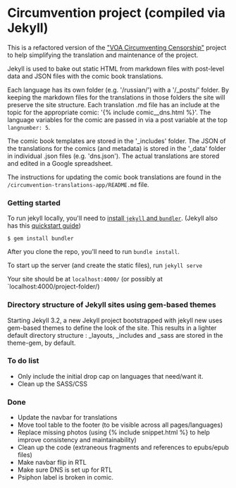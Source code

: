 # Circumvention project (compiled via Jekyll) #

This is a refactored version of the ["VOA Circumventing Censorship"](http://projects.voanews.com/circumvention) project to help simplifying the translation and maintenance of the project. 

Jekyll is used to bake out static HTML from markdown files with post-level data and JSON files with the comic book translations. 

Each language has its own folder (e.g. '/russian/') with a '/_posts/' folder. By keeping the markdown files for the translations in those folders the site will preserve the site structure. Each translation .md file has an include at the topic for the appropriate comic: '{% include comic__dns.html %}'. The language variables for the comic are passed in via a post variable at the top `langnumber: 5`.

The comic book templates are stored in the '_includes' folder. The JSON of the translations for the comics (and metadata) is stored in the '_data' folder in individual .json files (e.g. 'dns.json'). The actual translations are stored and edited in a Google spreadsheet.

The instructions for updating the comic book translations are found in the `/circumvention-translations-app/README.md` file.


### Getting started ###

To run jekyll locally, you'll need to [install `jekyll` and `bundler`](https://help.github.com/articles/setting-up-your-github-pages-site-locally-with-jekyll/). (Jekyll also has this [quickstart guide](https://jekyllrb.com/docs/quickstart/))

`$ gem install bundler`

After you clone the repo, you'll need to run `bundle install`.

To start up the server (and create the static files), run `jekyll serve`

Your site should be at `localhost:4000/` (or possibly at `localhost:4000/project-folder/)


### Directory structure of Jekyll sites using gem-based themes ###

Starting Jekyll 3.2, a new Jekyll project bootstrapped with jekyll new uses gem-based themes to define the look of the site. This results in a lighter default directory structure : _layouts, _includes and _sass are stored in the theme-gem, by default.


### To do list ###

* Only include the initial drop cap on languages that need/want it.
* Clean up the SASS/CSS


### Done ###

* Update the navbar for translations
* Move tool table to the footer (to be visible across all pages/languages)
* Replace missing photos (using {% include snippet.html %} to help improve consistency and maintainability)
* Clean up the code (extraneous fragments and references to epubs/epub files)
* Make navbar flip in RTL
* Make sure DNS is set up for RTL
* Psiphon label is broken in comic.

